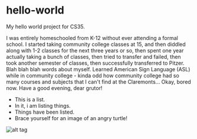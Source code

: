 # hello-world
My hello world project for CS35.

I was entirely homeschooled from K-12 without ever attending a formal school. I started taking community college classes at 15, and then diddled along with 1-2 classes for the next three years or so, then spent one year actually taking a bunch of classes, then tried to transfer and failed, then took another semester of classes, then successfully transferred to Pitzer. Blah blah blah words about myself. Learned American Sign Language (ASL) while in community college - kinda odd how community college had so many courses and subjects that I can't find at the Claremonts... Okay, bored now. Have a good evening, dear grutor!

* This is a list.
* In it, i am listing things.
* Things have been listed.
* Brace yourself for an image of an angry turtle!




![alt tag](http://s2.quickmeme.com/img/54/548fd0feb76b21317b20b3b28b65f5565f3bf3a1802036643c60d6d94babf5f5.jpg)
